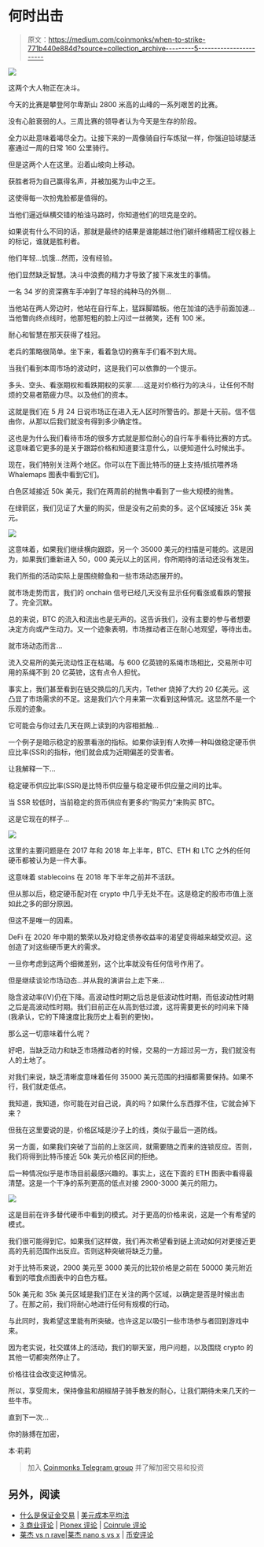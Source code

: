# 何时出击

> 原文：<https://medium.com/coinmonks/when-to-strike-771b440e884d?source=collection_archive---------5----------------------->

![](img/e06072bcc28e01cdc0c4e7e12b318214.png)

这两个大人物正在决斗。

今天的比赛是攀登阿尔卑斯山 2800 米高的山峰的一系列艰苦的比赛。

没有心脏衰弱的人。三周比赛的领导者认为今天是生存的阶段。

全力以赴意味着竭尽全力。让接下来的一周像骑自行车炼狱一样，你强迫铅球腿活塞通过一周的日常 160 公里骑行。

但是这两个人在这里。沿着山坡向上移动。

获胜者将为自己赢得名声，并被加冕为山中之王。

这使得每一次扮鬼脸都是值得的。

当他们逼近纵横交错的柏油马路时，你知道他们的坦克是空的。

如果说有什么不同的话，那就是最终的结果是谁能越过他们碳纤维精密工程仪器上的标记，谁就是胜利者。

他们年轻…饥饿…然而，没有经验。

他们显然缺乏智慧。决斗中浪费的精力才导致了接下来发生的事情。

一名 34 岁的资深赛车手冲到了年轻的纯种马的外侧…

当他站在两人旁边时，他站在自行车上，猛踩脚踏板。他在加油的选手前面加速…当他瞥向终点线时，他那短粗的脸上闪过一丝微笑，还有 100 米。

耐心和智慧在那天获得了桂冠。

老兵的策略很简单。坐下来，看着急切的赛车手们看不到大局。

当我们看到本周市场的波动时，这是我们可以依靠的一个提示。

多头、空头、看涨期权和看跌期权的买家……这是对价格行为的决斗，让任何不耐烦的交易者筋疲力尽。以及他们的资本。

这就是我们在 5 月 24 日说市场正在进入无人区时所警告的。那是十天前。信不信由你，从那以后我们就没有得到多少确定性。

这也是为什么我们看待市场的很多方式就是那位耐心的自行车手看待比赛的方式。这意味着它更多的是关于跟踪价格和知道要注意什么，以便知道什么时候出手。

现在，我们特别关注两个地区。你可以在下面比特币的链上支持/抵抗喂养场 Whalemaps 图表中看到它们。

白色区域接近 50k 美元，我们在两周前的抛售中看到了一些大规模的抛售。

在绿箭区，我们见证了大量的购买，但是没有之前卖的多。这个区域接近 35k 美元。

![](img/a671f01ccaf927c2649771a80397ffa5.png)

这意味着，如果我们继续横向跟踪，另一个 35000 美元的扫描是可能的。这是因为，如果我们重新进入 50，000 美元以上的区间，你所期待的活动还没有发生。

我们所指的活动实际上是围绕鲸鱼和一些市场动态展开的。

就市场走势而言，我们的 onchain 信号已经几天没有显示任何看涨或看跌的警报了。完全沉默。

总的来说，BTC 的流入和流出也是无声的。这告诉我们，没有主要的参与者想要决定方向或产生动力。又一个迹象表明，市场推动者正在耐心地观望，等待出击。

就市场动态而言…

流入交易所的美元流动性正在枯竭。与 600 亿英镑的系绳市场相比，交易所中可用的系绳不到 20 亿英镑，这有点令人担忧。

事实上，我们甚至看到在链交换后的几天内，Tether 烧掉了大约 20 亿美元。这凸显了市场需求的不足。这是我们六个月来第一次看到这种情况。这显然不是一个乐观的迹象。

它可能会与你过去几天在网上读到的内容相抵触…

一个例子是暗示稳定的股票看涨的指标。如果你读到有人吹捧一种叫做稳定硬币供应比率(SSR)的指标，他们就会成为近期偏差的受害者。

让我解释一下…

稳定硬币供应比率(SSR)是比特币供应量与稳定硬币供应量之间的比率。

当 SSR 较低时，当前稳定的货币供应有更多的“购买力”来购买 BTC。

这是它现在的样子…

![](img/9b81653aa2b7bde1f72ec9bd9803055f.png)

这里的主要问题是在 2017 年和 2018 年上半年，BTC、ETH 和 LTC 之外的任何硬币都被认为是一件大事。

这意味着 stablecoins 在 2018 年下半年之前并不活跃。

但从那以后，稳定硬币配对在 crypto 中几乎无处不在。这是稳定的股市市值上涨如此之多的部分原因。

但这不是唯一的因素。

DeFi 在 2020 年中期的繁荣以及对稳定债券收益率的渴望变得越来越受欢迎。这创造了对这些硬币更大的需求。

一旦你考虑到这两个细微差别，这个比率就没有任何信号作用了。

但是继续谈论市场动态…并从我的演讲台上走下来…

隐含波动率(IV)仍在下降。高波动性时期之后总是低波动性时期，而低波动性时期之后是高波动性时期。我们目前正在从高到低过渡，这将需要更长的时间来下降(我承认，它的下降速度比我历史上看到的更快)。

那么这一切意味着什么呢？

好吧，当缺乏动力和缺乏市场推动者的时候，交易的一方超过另一方，我们就没有人的土地了。

对我们来说，缺乏清晰度意味着任何 35000 美元范围的扫描都需要保持。如果不行，我们就走低点。

我知道，我知道，你可能在对自己说，真的吗？如果什么东西撑不住，它就会掉下来？

但我在这里要说的是，价格区域是沙子上的线，类似于最后一道防线。

另一方面，如果我们突破了当前的上涨区间，就需要随之而来的连锁反应。否则，我们将得到比特币接近 50k 美元价格区间的拒绝。

后一种情况似乎是市场目前最感兴趣的。事实上，这在下面的 ETH 图表中看得最清楚。这是一个干净的系列更高的低点对接 2900-3000 美元的阻力。

![](img/00e541b8a8db56810532e8f0234f20ea.png)

这是目前在许多替代硬币中看到的模式。对于更高的价格来说，这是一个有希望的模式。

我们很可能得到它。如果我们这样做，我们再次希望看到链上流动如何对更接近更高的先前范围作出反应。否则这种突破将缺乏力量。

对于比特币来说，2900 美元至 3000 美元的比较价格是之前在 50000 美元附近看到的喂食点图表中的白色方框。

50k 美元和 35k 美元区域是我们正在关注的两个区域，以确定是否是时候出击了。在那之前，我们将耐心地进行任何有规模的行动。

与此同时，我希望这里能有所突破。也许这足以吸引一些市场参与者回到游戏中来。

因为老实说，社交媒体上的活动，我们的聊天室，用户问题，以及围绕 crypto 的其他一切都突然停止了。

价格往往会改变这种情况。

所以，享受周末，保持像盐和胡椒胡子骑手散发的耐心，让我们期待未来几天的一些牛市。

直到下一次…

你的脉搏在加密，

本·莉莉

> 加入 [Coinmonks Telegram group](https://t.me/joinchat/Trz8jaxd6xEsBI4p) 并了解加密交易和投资

## 另外，阅读

*   [什么是保证金交易](https://blog.coincodecap.com/margin-trading) | [美元成本平均法](https://blog.coincodecap.com/dca)
*   [3 商业评论](/coinmonks/3commas-review-an-excellent-crypto-trading-bot-2020-1313a58bec92) | [Pionex 评论](/coinmonks/pionex-review-exchange-with-crypto-trading-bot-1e459d0191ea) | [Coinrule 评论](/coinmonks/coinrule-review-2021-a-beginner-friendly-crypto-trading-bot-daf0504848ba)
*   [莱杰 vs n rave](/coinmonks/ledger-vs-ngrave-zero-7e40f0c1d694)|[莱杰 nano s vs x](/coinmonks/ledger-nano-s-vs-x-battery-hardware-price-storage-59a6663fe3b0) | [币安评论](/coinmonks/binance-review-ee10d3bf3b6e)